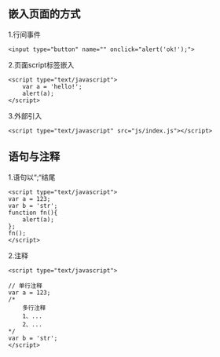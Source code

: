 ## 嵌入页面的方式

1.行间事件

```
<input type="button" name="" onclick="alert('ok!');">
```

2.页面script标签嵌入

```
<script type="text/javascript">
    var a = 'hello!';
    alert(a);
</script>
```

3.外部引入

```
<script type="text/javascript" src="js/index.js"></script>
```

## 语句与注释

1.语句以“;“结尾

```
<script type="text/javascript">    
var a = 123;
var b = 'str';
function fn(){
    alert(a);
};
fn();
</script>
```

2.注释

```
<script type="text/javascript">    

// 单行注释
var a = 123;
/*  
    多行注释
    1、...
    2、...
*/
var b = 'str';
</script>
```



